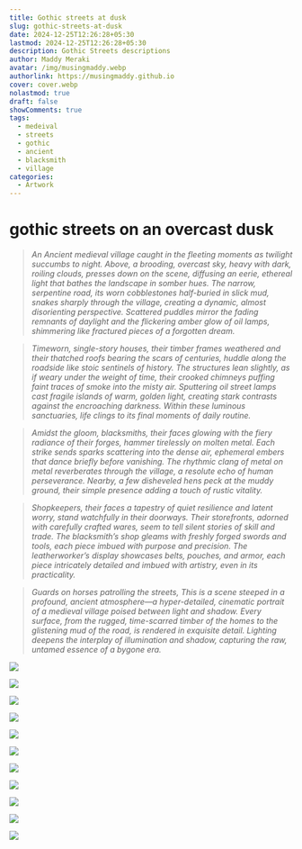 ```yaml
---
title: Gothic streets at dusk
slug: gothic-streets-at-dusk
date: 2024-12-25T12:26:28+05:30
lastmod: 2024-12-25T12:26:28+05:30
description: Gothic Streets descriptions
author: Maddy Meraki
avatar: /img/musingmaddy.webp
authorlink: https://musingmaddy.github.io
cover: cover.webp
nolastmod: true
draft: false
showComments: true
tags:
  - medeival
  - streets
  - gothic
  - ancient
  - blacksmith
  - village
categories:
  - Artwork
---
```

# gothic streets on an overcast dusk

> *An Ancient medieval village caught in the fleeting moments as twilight succumbs to night. Above, a brooding, overcast sky, heavy with dark, roiling clouds, presses down on the scene, diffusing an eerie, ethereal light that bathes the landscape in somber hues. The narrow, serpentine road, its worn cobblestones half-buried in slick mud, snakes sharply through the village, creating a dynamic, almost disorienting perspective. Scattered puddles mirror the fading remnants of daylight and the flickering amber glow of oil lamps, shimmering like fractured pieces of a forgotten dream.*

<!--more-->

> *Timeworn, single-story houses, their timber frames weathered and their thatched roofs bearing the scars of centuries, huddle along the roadside like stoic sentinels of history. The structures lean slightly, as if weary under the weight of time, their crooked chimneys puffing faint traces of smoke into the misty air. Sputtering oil street lamps cast fragile islands of warm, golden light, creating stark contrasts against the encroaching darkness. Within these luminous sanctuaries, life clings to its final moments of daily routine.*

> *Amidst the gloom, blacksmiths, their faces glowing with the fiery radiance of their forges, hammer tirelessly on molten metal. Each strike sends sparks scattering into the dense air, ephemeral embers that dance briefly before vanishing. The rhythmic clang of metal on metal reverberates through the village, a resolute echo of human perseverance. Nearby, a few disheveled hens peck at the muddy ground, their simple presence adding a touch of rustic vitality.*

> *Shopkeepers, their faces a tapestry of quiet resilience and latent worry, stand watchfully in their doorways. Their storefronts, adorned with carefully crafted wares, seem to tell silent stories of skill and trade. The blacksmith’s shop gleams with freshly forged swords and tools, each piece imbued with purpose and precision. The leatherworker’s display showcases belts, pouches, and armor, each piece intricately detailed and imbued with artistry, even in its practicality.*

> *Guards on horses patrolling the streets, This is a scene steeped in a profound, ancient atmosphere—a hyper-detailed, cinematic portrait of a medieval village poised between light and shadow. Every surface, from the rugged, time-scarred timber of the homes to the glistening mud of the road, is rendered in exquisite detail. Lighting deepens the interplay of illumination and shadow, capturing the raw, untamed essence of a bygone era.*

![](6.png)

![](7.png)

![](10.png)

![](8.png)

![](9.png)

![](11.png)

![](12.png)

![](14.png)

![](15.png)

![](3.png)

![](1.png)
